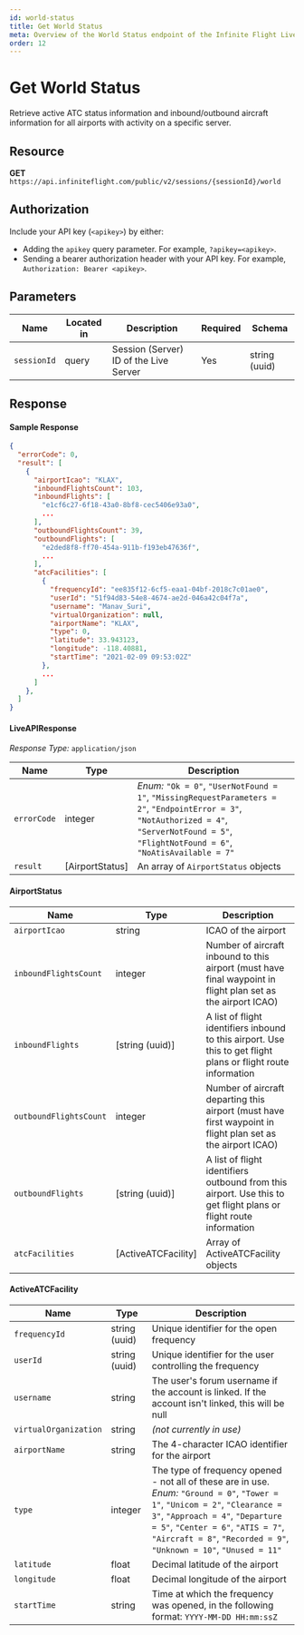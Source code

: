 ```yaml
---
id: world-status
title: Get World Status
meta: Overview of the World Status endpoint of the Infinite Flight Live API
order: 12
---
```


# Get World Status

Retrieve active ATC status information and inbound/outbound aircraft information for all airports with activity on a specific server.

## Resource

**GET** `https://api.infiniteflight.com/public/v2/sessions/{sessionId}/world`

## Authorization

Include your API key (`<apikey>`) by either:

- Adding the `apikey` query parameter. For example, `?apikey=<apikey>`.
- Sending a bearer authorization header with your API key. For example, `Authorization: Bearer <apikey>`.

## Parameters

| Name        | Located in | Description                            | Required | Schema        |
| ----------- | ---------- | -------------------------------------- | -------- | ------------- |
| `sessionId` | query      | Session (Server) ID of the Live Server | Yes      | string (uuid) |

## Response

#### Sample Response

```json
{
  "errorCode": 0,
  "result": [
    {
      "airportIcao": "KLAX",
      "inboundFlightsCount": 103,
      "inboundFlights": [
        "e1cf6c27-6f18-43a0-8bf8-cec5406e93a0",
        ...
      ],
      "outboundFlightsCount": 39,
      "outboundFlights": [
        "e2ded8f8-ff70-454a-911b-f193eb47636f",
        ...
      ],
      "atcFacilities": [
        {
          "frequencyId": "ee835f12-6cf5-eaa1-04bf-2018c7c01ae0",
          "userId": "51f94d83-54e8-4674-ae2d-046a42c04f7a",
          "username": "Manav_Suri",
          "virtualOrganization": null,
          "airportName": "KLAX",
          "type": 0,
          "latitude": 33.943123,
          "longitude": -118.40881,
          "startTime": "2021-02-09 09:53:02Z"
        },
        ...
      ]
    },
  ]
}
```

#### LiveAPIResponse

*Response Type:* `application/json`

| Name        | Type            | Description                                                  |
| ----------- | --------------- | ------------------------------------------------------------ |
| `errorCode` | integer         | _Enum:_ `"Ok = 0"`, `"UserNotFound = 1"`, `"MissingRequestParameters = 2"`, `"EndpointError = 3"`, `"NotAuthorized = 4"`, `"ServerNotFound = 5"`, `"FlightNotFound = 6"`, `"NoAtisAvailable = 7"` |
| `result`    | [AirportStatus] | An array of `AirportStatus` objects                          |

#### AirportStatus

| Name                   | Type                | Description                                                  |
| ---------------------- | ------------------- | ------------------------------------------------------------ |
| `airportIcao`          | string              | ICAO of the airport                                          |
| `inboundFlightsCount`  | integer             | Number of aircraft inbound to this airport (must have final waypoint in flight plan set as the airport ICAO) |
| `inboundFlights`       | [string (uuid)]     | A list of flight identifiers inbound to this airport. Use this to get flight plans or flight route information |
| `outboundFlightsCount` | integer             | Number of aircraft departing this airport (must have first waypoint in flight plan set as the airport ICAO) |
| `outboundFlights`      | [string (uuid)]     | A list of flight identifiers outbound from this airport. Use this to get flight plans or flight route information |
| `atcFacilities`        | [ActiveATCFacility] | Array of ActiveATCFacility objects                           |

#### ActiveATCFacility

| Name                  | Type          | Description                                                  |
| --------------------- | ------------- | ------------------------------------------------------------ |
| `frequencyId`         | string (uuid) | Unique identifier for the open frequency                     |
| `userId`              | string (uuid) | Unique identifier for the user controlling the frequency     |
| `username`            | string        | The user's forum username if the account is linked. If the account isn't linked, this will be null |
| `virtualOrganization` | string        | *(not currently in use)*                                     |
| `airportName`         | string        | The 4-character ICAO identifier for the airport              |
| `type`                | integer       | The type of frequency opened - not all of these are in use. *Enum:* `"Ground = 0"`, `"Tower = 1"`, `"Unicom = 2"`, `"Clearance = 3"`, `"Approach = 4"`, `"Departure = 5"`, `"Center = 6"`, `"ATIS = 7"`, `"Aircraft = 8"`, `"Recorded = 9"`, `"Unknown = 10"`, `"Unused = 11"` |
| `latitude`            | float         | Decimal latitude of the airport                              |
| `longitude`           | float         | Decimal longitude of the airport                             |
| `startTime `          | string        | Time at which the frequency was opened, in the following format: `YYYY-MM-DD HH:mm:ssZ` |